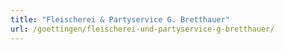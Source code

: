 ```yaml
---
title: "Fleischerei & Partyservice G. Bretthauer"
url: /goettingen/fleischerei-und-partyservice-g-bretthauer/
---
```

